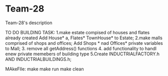 # Team-28
Team-28's description


TO DO BUILDING TASK:
  1.make estate compised of houses and flates already created
    Add House* a, Flates* TownHouse* to Estate;
  2.make malls comprised of shops and offices;
    Add Shops * nad Offices* private variables to Mall;
  3. remove all getAddress() functions
  4. add functionality to handl enew private memebers of building type
  5.Create INDUCTRIALFACTORY.h AND INDUCTRIALBUILDINGS.h;


MAkeFIle:
make 
make run
make clean
